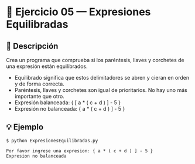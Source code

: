 # 🧮 Ejercicio 05 — Expresiones Equilibradas

## 📌 Descripción

 Crea un programa que comprueba si los paréntesis, llaves y corchetes
 de una expresión están equilibrados.
 - Equilibrado significa que estos delimitadores se abren y cieran
 en orden y de forma correcta.
 - Paréntesis, llaves y corchetes son igual de prioritarios.
 No hay uno más importante que otro.
 - Expresión balanceada: { [ a * ( c + d ) ] - 5 }
 - Expresión no balanceada: { a * ( c + d ) ] - 5 }


## 💡 Ejemplo

    
    $ python ExpresionesEquilibradas.py

    Por favor ingrese una expresion: { a * ( c + d ) ] - 5 }
    Expresion no balanceada


